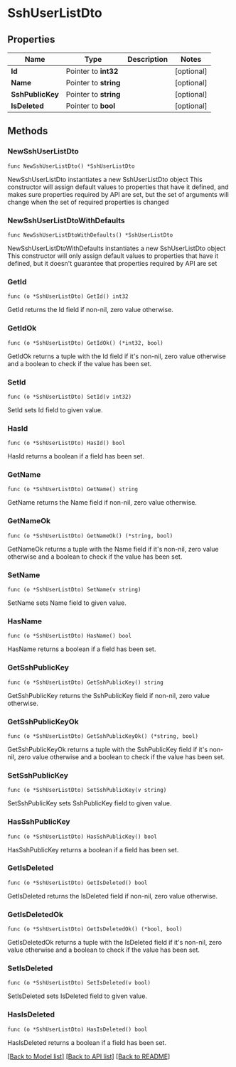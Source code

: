 # SshUserListDto

## Properties

Name | Type | Description | Notes
------------ | ------------- | ------------- | -------------
**Id** | Pointer to **int32** |  | [optional] 
**Name** | Pointer to **string** |  | [optional] 
**SshPublicKey** | Pointer to **string** |  | [optional] 
**IsDeleted** | Pointer to **bool** |  | [optional] 

## Methods

### NewSshUserListDto

`func NewSshUserListDto() *SshUserListDto`

NewSshUserListDto instantiates a new SshUserListDto object
This constructor will assign default values to properties that have it defined,
and makes sure properties required by API are set, but the set of arguments
will change when the set of required properties is changed

### NewSshUserListDtoWithDefaults

`func NewSshUserListDtoWithDefaults() *SshUserListDto`

NewSshUserListDtoWithDefaults instantiates a new SshUserListDto object
This constructor will only assign default values to properties that have it defined,
but it doesn't guarantee that properties required by API are set

### GetId

`func (o *SshUserListDto) GetId() int32`

GetId returns the Id field if non-nil, zero value otherwise.

### GetIdOk

`func (o *SshUserListDto) GetIdOk() (*int32, bool)`

GetIdOk returns a tuple with the Id field if it's non-nil, zero value otherwise
and a boolean to check if the value has been set.

### SetId

`func (o *SshUserListDto) SetId(v int32)`

SetId sets Id field to given value.

### HasId

`func (o *SshUserListDto) HasId() bool`

HasId returns a boolean if a field has been set.

### GetName

`func (o *SshUserListDto) GetName() string`

GetName returns the Name field if non-nil, zero value otherwise.

### GetNameOk

`func (o *SshUserListDto) GetNameOk() (*string, bool)`

GetNameOk returns a tuple with the Name field if it's non-nil, zero value otherwise
and a boolean to check if the value has been set.

### SetName

`func (o *SshUserListDto) SetName(v string)`

SetName sets Name field to given value.

### HasName

`func (o *SshUserListDto) HasName() bool`

HasName returns a boolean if a field has been set.

### GetSshPublicKey

`func (o *SshUserListDto) GetSshPublicKey() string`

GetSshPublicKey returns the SshPublicKey field if non-nil, zero value otherwise.

### GetSshPublicKeyOk

`func (o *SshUserListDto) GetSshPublicKeyOk() (*string, bool)`

GetSshPublicKeyOk returns a tuple with the SshPublicKey field if it's non-nil, zero value otherwise
and a boolean to check if the value has been set.

### SetSshPublicKey

`func (o *SshUserListDto) SetSshPublicKey(v string)`

SetSshPublicKey sets SshPublicKey field to given value.

### HasSshPublicKey

`func (o *SshUserListDto) HasSshPublicKey() bool`

HasSshPublicKey returns a boolean if a field has been set.

### GetIsDeleted

`func (o *SshUserListDto) GetIsDeleted() bool`

GetIsDeleted returns the IsDeleted field if non-nil, zero value otherwise.

### GetIsDeletedOk

`func (o *SshUserListDto) GetIsDeletedOk() (*bool, bool)`

GetIsDeletedOk returns a tuple with the IsDeleted field if it's non-nil, zero value otherwise
and a boolean to check if the value has been set.

### SetIsDeleted

`func (o *SshUserListDto) SetIsDeleted(v bool)`

SetIsDeleted sets IsDeleted field to given value.

### HasIsDeleted

`func (o *SshUserListDto) HasIsDeleted() bool`

HasIsDeleted returns a boolean if a field has been set.


[[Back to Model list]](../README.md#documentation-for-models) [[Back to API list]](../README.md#documentation-for-api-endpoints) [[Back to README]](../README.md)


